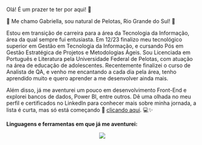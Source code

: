 
Olá! É um prazer te ter por aqui! 🙂
 
👋 Me chamo Gabriella, sou natural de Pelotas, Rio Grande do Sul! 🧉

Estou em transição de carreira para a área da Tecnologia da Informação, área da qual sempre fui entusiasta. Em 12/23 finalizo meu tecnológico superior em Gestão em Tecnologia da Informação, e cursando Pós em Gestão Estratégica de Projetos e Metodologias Ágeis.
Sou Licenciada em Português e Literatura pela Universidade Federal de Pelotas, com atuação na área de educação de adolescentes. 
Recentemente finalizei o curso de Analista de QA, e venho me encantando a cada dia pela área, tenho aprendido muito e quero aprender a me desenvolver ainda mais. 

Além disso, já me aventurei um pouco em desenvolvimento Front-End e explorei bancos de dados, Power BI, entre outros. 
Dê uma olhada no meu perfil e certificados no LinkedIn para conhecer mais sobre minha jornada, a lista é curta, mas só está começando 💪 [clicando aqui](https://www.linkedin.com/in/gabriellabraz/). 💻✨

<b>Linguagens e ferramentas em que já me aventurei:</b>
<p align="center">
  <a href="https://skillicons.dev">
    <img src="https://skillicons.dev/icons?i=cpp,css,figma,html,mysql,postman,discord,linkedin,instagram" />
  </a>
</p>
